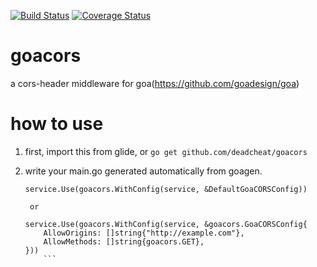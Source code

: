 [![Build Status](https://travis-ci.org/deadcheat/goacors.svg?branch=master)](https://travis-ci.org/deadcheat/goacors)
[![Coverage Status](https://coveralls.io/repos/github/deadcheat/goacors/badge.svg?branch=master)](https://coveralls.io/github/deadcheat/goacors?branch=master)

# goacors
a cors-header middleware for goa(https://github.com/goadesign/goa)

# how to use
1. first, import this from glide, or `go get github.com/deadcheat/goacors`
2. write your main.go generated automatically from goagen.

	```
	service.Use(goacors.WithConfig(service, &DefaultGoaCORSConfig))
	```

		or

	```
	service.Use(goacors.WithConfig(service, &goacors.GoaCORSConfig{
		AllowOrigins: []string{"http://example.com"},
		AllowMethods: []string{goacors.GET},
	}))
		```
